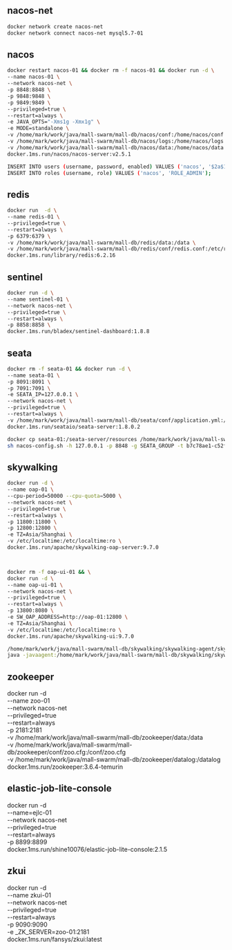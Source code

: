 ## nacos-net
```bash
docker network create nacos-net
docker network connect nacos-net mysql5.7-01
```

## nacos
```bash
docker restart nacos-01 && docker rm -f nacos-01 && docker run -d \
--name nacos-01 \
--network nacos-net \
-p 8848:8848 \
-p 9848:9848 \
-p 9849:9849 \
--privileged=true \
--restart=always \
-e JAVA_OPTS="-Xms1g -Xmx1g" \
-e MODE=standalone \
-v /home/mark/work/java/mall-swarm/mall-db/nacos/conf:/home/nacos/conf \
-v /home/mark/work/java/mall-swarm/mall-db/nacos/logs:/home/nacos/logs \
-v /home/mark/work/java/mall-swarm/mall-db/nacos/data:/home/nacos/data \
docker.1ms.run/nacos/nacos-server:v2.5.1

INSERT INTO users (username, password, enabled) VALUES ('nacos', '$2a$10$EuWPZHzz32dJN7jexM34MOeYirDdFAZm2kuWj7VEOJhhZkDrxfvUu', TRUE);
INSERT INTO roles (username, role) VALUES ('nacos', 'ROLE_ADMIN');
```


## redis
```bash
docker run  -d \
--name redis-01 \
--privileged=true \
--restart=always \
-p 6379:6379 \
-v /home/mark/work/java/mall-swarm/mall-db/redis/data:/data \
-v /home/mark/work/java/mall-swarm/mall-db/redis/conf/redis.conf:/etc/redis/redis.conf \
docker.1ms.run/library/redis:6.2.16
```


## sentinel
```bash
docker run -d \
--name sentinel-01 \
--network nacos-net \
--privileged=true \
--restart=always \
-p 8858:8858 \
docker.1ms.run/bladex/sentinel-dashboard:1.8.8
```


## seata
```bash
docker rm -f seata-01 && docker run -d \
--name seata-01 \
-p 8091:8091 \
-p 7091:7091 \
-e SEATA_IP=127.0.0.1 \
--network nacos-net \
--privileged=true \
--restart=always \
-v /home/mark/work/java/mall-swarm/mall-db/seata/conf/application.yml:/seata-server/resources/application.yml  \
docker.1ms.run/seataio/seata-server:1.8.0.2

docker cp seata-01:/seata-server/resources /home/mark/work/java/mall-swarm/mall-db/seata/
sh nacos-config.sh -h 127.0.0.1 -p 8848 -g SEATA_GROUP -t b7c78ae1-c52f-4046-a549-6d1ddaaf0773
```

## skywalking
```bash
docker run -d \
--name oap-01 \
--cpu-period=50000 --cpu-quota=5000 \
--network nacos-net \
--privileged=true \
--restart=always \
-p 11800:11800 \
-p 12800:12800 \
-e TZ=Asia/Shanghai \
-v /etc/localtime:/etc/localtime:ro \
docker.1ms.run/apache/skywalking-oap-server:9.7.0



docker rm -f oap-ui-01 && \
docker run -d \
--name oap-ui-01 \
--network nacos-net \
--privileged=true \
--restart=always \
-p 13800:8080 \
-e SW_OAP_ADDRESS=http://oap-01:12800 \
-e TZ=Asia/Shanghai \
-v /etc/localtime:/etc/localtime:ro \
docker.1ms.run/apache/skywalking-ui:9.7.0 

/home/mark/work/java/mall-swarm/mall-db/skywalking/skywalking-agent/skywalking-agent.jar
java -javaagent:/home/mark/work/java/mall-swarm/mall-db/skywalking/skywalking-agent/skywalking-agent.jar=agent.service_name=mall-admin    -Dskywalking.collector.backend_service=127.0.0.1:11800  -Dskywalking.agent.service_name=mall-admin  -Dskywalking.logging.file_name=mall-admin-api.log -jar target/mall-admin-1.0-SNAPSHOT.jar
```


## zookeeper
docker run -d \
--name zoo-01 \
--network nacos-net \
--privileged=true \
--restart=always \
-p 2181:2181 \
-v /home/mark/work/java/mall-swarm/mall-db/zookeeper/data:/data \
-v /home/mark/work/java/mall-swarm/mall-db/zookeeper/conf/zoo.cfg:/conf/zoo.cfg \
-v /home/mark/work/java/mall-swarm/mall-db/zookeeper/datalog:/datalog \
docker.1ms.run/zookeeper:3.6.4-temurin



## elastic-job-lite-console
docker run -d \
--name=ejlc-01 \
--network nacos-net \
--privileged=true \
--restart=always \
-p 8899:8899 \
docker.1ms.run/shine10076/elastic-job-lite-console:2.1.5

## zkui 
docker run -d \
--name zkui-01 \
--network nacos-net \
--privileged=true \
--restart=always \
-p 9090:9090 \
-e _ZK_SERVER=zoo-01:2181 \
docker.1ms.run/fansys/zkui:latest
